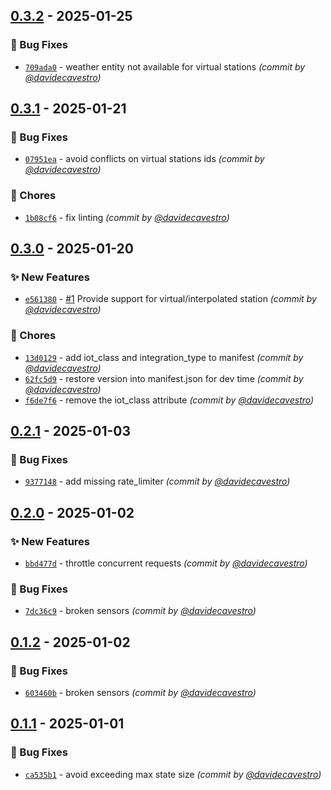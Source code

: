 
## [0.3.2] - 2025-01-25
### :bug: Bug Fixes
- [`709ada0`](https://github.com/davidecavestro/meteonetwork-weather/commit/709ada06b53fbec9482b933dc7b044518a446c0e) - weather entity not available for virtual stations *(commit by [@davidecavestro](https://github.com/davidecavestro))*


## [0.3.1] - 2025-01-21
### :bug: Bug Fixes
- [`07951ea`](https://github.com/davidecavestro/meteonetwork-weather/commit/07951eafa45914cbc771627b1964897abdac19c8) - avoid conflicts on virtual stations ids *(commit by [@davidecavestro](https://github.com/davidecavestro))*

### :wrench: Chores
- [`1b08cf6`](https://github.com/davidecavestro/meteonetwork-weather/commit/1b08cf66a18e5bd7d0a35dafa687117b17628f70) - fix linting *(commit by [@davidecavestro](https://github.com/davidecavestro))*


## [0.3.0] - 2025-01-20
### :sparkles: New Features
- [`e561380`](https://github.com/davidecavestro/meteonetwork-weather/commit/e56138011ed8be80dcb46c57314b7775398a3565) - [#1](https://github.com/davidecavestro/meteonetwork-weather/pull/1) Provide support for virtual/interpolated station *(commit by [@davidecavestro](https://github.com/davidecavestro))*

### :wrench: Chores
- [`13d0129`](https://github.com/davidecavestro/meteonetwork-weather/commit/13d01290ec849dd5b30a175b482bc46b0404c52a) - add iot_class and integration_type to manifest *(commit by [@davidecavestro](https://github.com/davidecavestro))*
- [`62fc5d9`](https://github.com/davidecavestro/meteonetwork-weather/commit/62fc5d928c538940530bb237c73d8ec58e08f520) - restore version into manifest.json for dev time *(commit by [@davidecavestro](https://github.com/davidecavestro))*
- [`f6de7f6`](https://github.com/davidecavestro/meteonetwork-weather/commit/f6de7f6b967244dd87e9458c8b1c1a827d7335a2) - remove the iot_class attribute *(commit by [@davidecavestro](https://github.com/davidecavestro))*


## [0.2.1] - 2025-01-03
### :bug: Bug Fixes
- [`9377148`](https://github.com/davidecavestro/meteonetwork-weather/commit/93771481235277f680d2a3fb3b8b0f6f58c63bf5) - add missing rate_limiter *(commit by [@davidecavestro](https://github.com/davidecavestro))*


## [0.2.0] - 2025-01-02
### :sparkles: New Features
- [`bbd477d`](https://github.com/davidecavestro/meteonetwork-weather/commit/bbd477d49adc8510b6fd31329ebe7a02928c731c) - throttle concurrent requests *(commit by [@davidecavestro](https://github.com/davidecavestro))*

### :bug: Bug Fixes
- [`7dc36c9`](https://github.com/davidecavestro/meteonetwork-weather/commit/7dc36c95458e547c00861c884af425ee1b55c9bb) - broken sensors *(commit by [@davidecavestro](https://github.com/davidecavestro))*


## [0.1.2] - 2025-01-02
### :bug: Bug Fixes
- [`603460b`](https://github.com/davidecavestro/meteonetwork-weather/commit/603460bc63cf04635790427a8029c3d8a9d78a40) - broken sensors *(commit by [@davidecavestro](https://github.com/davidecavestro))*


## [0.1.1] - 2025-01-01
### :bug: Bug Fixes
- [`ca535b1`](https://github.com/davidecavestro/meteonetwork-weather/commit/ca535b1fa7b751dfb42605a555b1202e3537a84f) - avoid exceeding max state size *(commit by [@davidecavestro](https://github.com/davidecavestro))*

[0.1.1]: https://github.com/davidecavestro/meteonetwork-weather/compare/0.1.0...0.1.1
[0.1.2]: https://github.com/davidecavestro/meteonetwork-weather/compare/0.1.1...0.1.2
[0.2.0]: https://github.com/davidecavestro/meteonetwork-weather/compare/0.1.2...0.2.0
[0.2.1]: https://github.com/davidecavestro/meteonetwork-weather/compare/0.2.0...0.2.1
[0.3.0]: https://github.com/davidecavestro/meteonetwork-weather/compare/0.2.1...0.3.0
[0.3.1]: https://github.com/davidecavestro/meteonetwork-weather/compare/0.3.0...0.3.1
[0.3.2]: https://github.com/davidecavestro/meteonetwork-weather/compare/0.3.1...0.3.2
